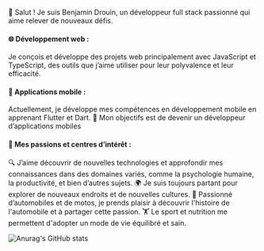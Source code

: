 👋 Salut ! Je suis Benjamin Drouin, un développeur full stack passionné qui aime relever de nouveaux défis.

#### 🌐 Développement web : 
Je conçois et développe des projets web principalement avec JavaScript et TypeScript, des outils que j’aime utiliser pour leur polyvalence et leur efficacité.

#### 📱 Applications mobile : 
Actuellement, je développe mes compétences en développement mobile en apprenant Flutter et Dart. 🎯 Mon objectifs est de devenir un développeur d’applications mobiles

#### 🎨 Mes passions et centres d’intérêt :

🔍 J’aime découvrir de nouvelles technologies et approfondir mes connaissances dans des domaines variés, comme la psychologie humaine, la productivité, et bien d’autres sujets.
🌍 Je suis toujours partant pour explorer de nouveaux endroits et de nouvelles cultures.
🚗 Passionné d’automobiles et de motos, je prends plaisir à découvrir l'histoire de l'automobile et à partager cette passion. 
🏋️ Le sport et nutrition me permettent d'adopter un mode de vie équilibré et sain.

![Anurag's GitHub stats](https://github-readme-stats.vercel.app/api?username=lddw&show_icons=true&theme=transparent)
